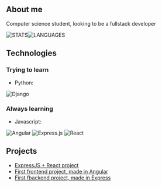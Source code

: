 ## About me
Computer science student, looking to be a fullstack developer

![STATS](https://github-readme-stats.vercel.app/api?username=gendlich&theme=dracula)![LANGUAGES](https://github-readme-stats.vercel.app/api/top-langs/?username=gendlich&theme=dracula)

## Technologies
### Trying to learn
 - Python:

![Django](https://img.shields.io/badge/django-%23092E20.svg?style=for-the-badge&logo=django&logoColor=white)

### Always learning
 - Javascript:

![Angular](https://img.shields.io/badge/angular-%23DD0031.svg?style=for-the-badge&logo=angular&logoColor=white)
![Express.js](https://img.shields.io/badge/express.js-%23404d59.svg?style=for-the-badge&logo=express&logoColor=%2361DAFB)
![React](https://img.shields.io/badge/react-%2320232a.svg?style=for-the-badge&logo=react&logoColor=%2361DAFB)

## Projects
 - [ExpressJS + React project](https://github.com/gendlich/car-selling-online)
 - [First frontend project, made in Angular](https://github.com/gendlich/online-store-angular)
 - [First fbackend project, made in Express](https://github.com/gendlich/online-store-backend)
